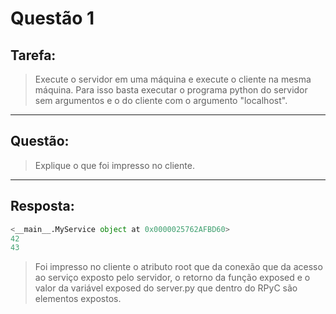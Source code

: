 # **Questão 1**

## **Tarefa**:
> Execute o servidor em uma máquina e execute o cliente na mesma máquina. Para isso basta executar o programa python do servidor sem argumentos e o do cliente com o argumento "localhost".
---
## **Questão**:
> Explique o que foi impresso no cliente.
---
## **Resposta**:
```python
<__main__.MyService object at 0x0000025762AFBD60>
42
43
```
> Foi impresso no cliente o atributo root que da conexão que da acesso ao serviço exposto pelo servidor, o retorno da função exposed e o valor da variável exposed do server.py que dentro do RPyC são elementos expostos.